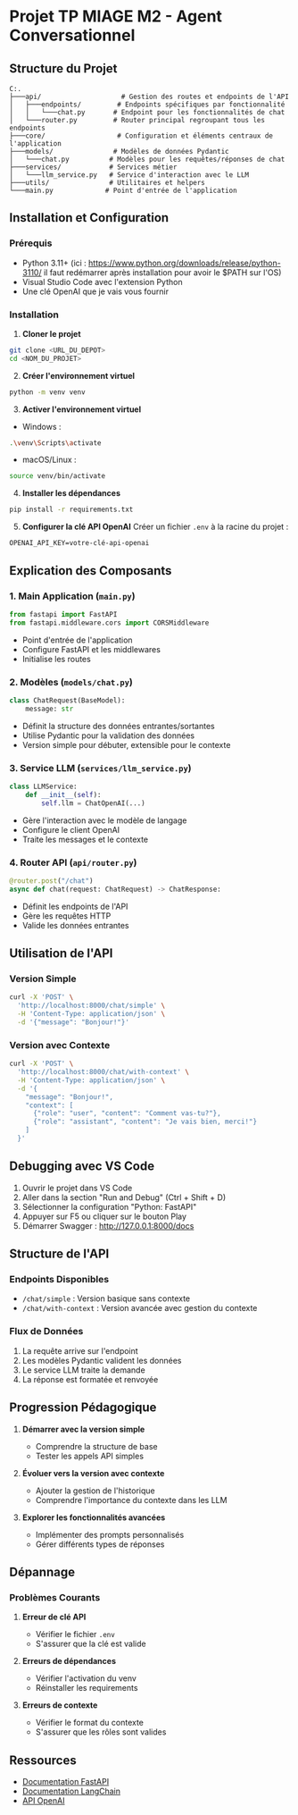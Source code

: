 # Projet TP MIAGE M2 - Agent Conversationnel

## Structure du Projet

```
C:.
├───api/                    # Gestion des routes et endpoints de l'API
│   ├───endpoints/         # Endpoints spécifiques par fonctionnalité
│   │   └───chat.py       # Endpoint pour les fonctionnalités de chat
│   └───router.py         # Router principal regroupant tous les endpoints
├───core/                  # Configuration et éléments centraux de l'application
├───models/               # Modèles de données Pydantic
│   └───chat.py          # Modèles pour les requêtes/réponses de chat
├───services/            # Services métier
│   └───llm_service.py   # Service d'interaction avec le LLM
├───utils/               # Utilitaires et helpers
└───main.py             # Point d'entrée de l'application
```

## Installation et Configuration

### Prérequis
- Python 3.11+ (ici : https://www.python.org/downloads/release/python-3110/ il faut redémarrer après installation pour avoir le $PATH sur l'OS)
- Visual Studio Code avec l'extension Python
- Une clé OpenAI que je vais vous fournir

### Installation

1. **Cloner le projet**
```bash
git clone <URL_DU_DEPOT>
cd <NOM_DU_PROJET>
```

2. **Créer l'environnement virtuel**
```bash
python -m venv venv
```

3. **Activer l'environnement virtuel**
- Windows :
```bash
.\venv\Scripts\activate
```
- macOS/Linux :
```bash
source venv/bin/activate
```

4. **Installer les dépendances**
```bash
pip install -r requirements.txt
```

5. **Configurer la clé API OpenAI**
Créer un fichier `.env` à la racine du projet :
```
OPENAI_API_KEY=votre-clé-api-openai
```


## Explication des Composants

### 1. Main Application (`main.py`)
```python
from fastapi import FastAPI
from fastapi.middleware.cors import CORSMiddleware
```
- Point d'entrée de l'application
- Configure FastAPI et les middlewares
- Initialise les routes

### 2. Modèles (`models/chat.py`)
```python
class ChatRequest(BaseModel):
    message: str
```
- Définit la structure des données entrantes/sortantes
- Utilise Pydantic pour la validation des données
- Version simple pour débuter, extensible pour le contexte

### 3. Service LLM (`services/llm_service.py`)
```python
class LLMService:
    def __init__(self):
        self.llm = ChatOpenAI(...)
```
- Gère l'interaction avec le modèle de langage
- Configure le client OpenAI
- Traite les messages et le contexte

### 4. Router API (`api/router.py`)
```python
@router.post("/chat")
async def chat(request: ChatRequest) -> ChatResponse:
```
- Définit les endpoints de l'API
- Gère les requêtes HTTP
- Valide les données entrantes

## Utilisation de l'API

### Version Simple
```bash
curl -X 'POST' \
  'http://localhost:8000/chat/simple' \
  -H 'Content-Type: application/json' \
  -d '{"message": "Bonjour!"}'
```

### Version avec Contexte
```bash
curl -X 'POST' \
  'http://localhost:8000/chat/with-context' \
  -H 'Content-Type: application/json' \
  -d '{
    "message": "Bonjour!",
    "context": [
      {"role": "user", "content": "Comment vas-tu?"},
      {"role": "assistant", "content": "Je vais bien, merci!"}
    ]
  }'
```

## Debugging avec VS Code

1. Ouvrir le projet dans VS Code
2. Aller dans la section "Run and Debug" (Ctrl + Shift + D)
3. Sélectionner la configuration "Python: FastAPI"
4. Appuyer sur F5 ou cliquer sur le bouton Play
5. Démarrer Swagger : http://127.0.0.1:8000/docs

## Structure de l'API

### Endpoints Disponibles

- `/chat/simple` : Version basique sans contexte
- `/chat/with-context` : Version avancée avec gestion du contexte

### Flux de Données

1. La requête arrive sur l'endpoint
2. Les modèles Pydantic valident les données
3. Le service LLM traite la demande
4. La réponse est formatée et renvoyée

## Progression Pédagogique

1. **Démarrer avec la version simple**
   - Comprendre la structure de base
   - Tester les appels API simples

2. **Évoluer vers la version avec contexte**
   - Ajouter la gestion de l'historique
   - Comprendre l'importance du contexte dans les LLM

3. **Explorer les fonctionnalités avancées**
   - Implémenter des prompts personnalisés
   - Gérer différents types de réponses

## Dépannage

### Problèmes Courants

1. **Erreur de clé API**
   - Vérifier le fichier `.env`
   - S'assurer que la clé est valide

2. **Erreurs de dépendances**
   - Vérifier l'activation du venv
   - Réinstaller les requirements

3. **Erreurs de contexte**
   - Vérifier le format du contexte
   - S'assurer que les rôles sont valides

## Ressources

- [Documentation FastAPI](https://fastapi.tiangolo.com/)
- [Documentation LangChain](https://python.langchain.com/)
- [API OpenAI](https://platform.openai.com/docs/api-reference)